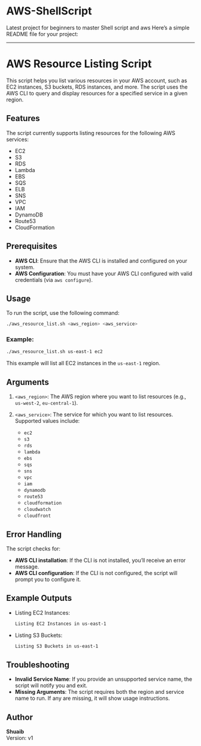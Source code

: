 # AWS-ShellScript
Latest project for beginners to master Shell script and aws
Here’s a simple README file for your project:

---

# AWS Resource Listing Script

This script helps you list various resources in your AWS account, such as EC2 instances, S3 buckets, RDS instances, and more. The script uses the AWS CLI to query and display resources for a specified service in a given region.

## Features

The script currently supports listing resources for the following AWS services:

- EC2
- S3
- RDS
- Lambda
- EBS
- SQS
- ELB
- SNS
- VPC
- IAM
- DynamoDB
- Route53
- CloudFormation

## Prerequisites

- **AWS CLI**: Ensure that the AWS CLI is installed and configured on your system.
- **AWS Configuration**: You must have your AWS CLI configured with valid credentials (via `aws configure`).

## Usage

To run the script, use the following command:

```bash
./aws_resource_list.sh <aws_region> <aws_service>
```

### Example:

```bash
./aws_resource_list.sh us-east-1 ec2
```

This example will list all EC2 instances in the `us-east-1` region.

## Arguments

1. `<aws_region>`: The AWS region where you want to list resources (e.g., `us-west-2`, `eu-central-1`).
2. `<aws_service>`: The service for which you want to list resources. Supported values include:

    - `ec2`
    - `s3`
    - `rds`
    - `lambda`
    - `ebs`
    - `sqs`
    - `sns`
    - `vpc`
    - `iam`
    - `dynamodb`
    - `route53`
    - `cloudformation`
    - `cloudwatch`
    - `cloudfront`

## Error Handling

The script checks for:

- **AWS CLI installation**: If the CLI is not installed, you’ll receive an error message.
- **AWS CLI configuration**: If the CLI is not configured, the script will prompt you to configure it.

## Example Outputs

- Listing EC2 Instances:
    ```bash
    Listing EC2 Instances in us-east-1
    ```
- Listing S3 Buckets:
    ```bash
    Listing S3 Buckets in us-east-1
    ```

## Troubleshooting

- **Invalid Service Name**: If you provide an unsupported service name, the script will notify you and exit.
- **Missing Arguments**: The script requires both the region and service name to run. If any are missing, it will show usage instructions.

## Author

**Shuaib**  
Version: v1

